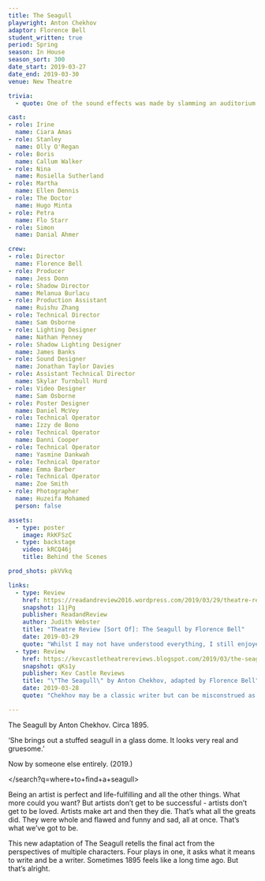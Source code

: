 ```yaml
---
title: The Seagull
playwright: Anton Chekhov
adaptor: Florence Bell
student_written: true
period: Spring
season: In House
season_sort: 300
date_start: 2019-03-27
date_end: 2019-03-30
venue: New Theatre

trivia:
  - quote: One of the sound effects was made by slamming an auditorium chair open.

cast:
- role: Irine
  name: Ciara Amas
- role: Stanley
  name: Olly O'Regan
- role: Boris
  name: Callum Walker
- role: Nina
  name: Rosiella Sutherland
- role: Martha
  name: Ellen Dennis
- role: The Doctor
  name: Hugo Minta
- role: Petra
  name: Flo Starr
- role: Simon
  name: Danial Ahmer

crew:
- role: Director
  name: Florence Bell
- role: Producer
  name: Jess Donn
- role: Shadow Director
  name: Melanua Burlacu
- role: Production Assistant
  name: Ruishu Zhang
- role: Technical Director
  name: Sam Osborne
- role: Lighting Designer
  name: Nathan Penney
- role: Shadow Lighting Designer
  name: James Banks
- role: Sound Designer
  name: Jonathan Taylor Davies
- role: Assistant Technical Director
  name: Skylar Turnbull Hurd
- role: Video Designer
  name: Sam Osborne
- role: Poster Designer
  name: Daniel McVey
- role: Technical Operator
  name: Izzy de Bono
- role: Technical Operator
  name: Danni Cooper
- role: Technical Operator
  name: Yasmine Dankwah
- role: Technical Operator
  name: Emma Barber
- role: Technical Operator
  name: Zoe Smith
- role: Photographer
  name: Huzeifa Mohamed
  person: false

assets:
  - type: poster
    image: RkKFSzC
  - type: backstage
    video: kRCQ46j
    title: Behind the Scenes

prod_shots: pkVVkq

links:
  - type: Review
    href: https://readandreview2016.wordpress.com/2019/03/29/theatre-review-sort-of-the-seagull-by-florence-bell/
    snapshot: 11jPg
    publisher: ReadandReview
    author: Judith Webster
    title: "Theatre Review [Sort Of]: The Seagull by Florence Bell"
    date: 2019-03-29
    quote: "Whilst I may not have understood everything, I still enjoyed the play - and laughed! I was surprised at how funny this adaptation of The Seagull was."
  - type: Review
    href: https://kevcastletheatrereviews.blogspot.com/2019/03/the-seagull-by-anton-chekhov-adapted-by.html
    snapshot: qKs1y
    publisher: Kev Castle Reviews
    title: "\"The Seagull\" by Anton Chekhov, adapted by Florence Bell"
    date: 2019-03-28
    quote: "Chekhov may be a classic writer but can be misconstrued as a bit of a \"bum-acher\", but with this adaptation, NNT have injected new life, and fun, into an old play."

---
```


The Seagull by Anton Chekhov. Circa 1895.

‘She brings out a stuffed seagull in a glass dome. It looks very real and gruesome.’

Now by someone else entirely. (2019.)

\</search?q=where+to+find+a+seagull\>

Being an artist is perfect and life-fulfilling and all the other things. What more could you want? But artists don’t get to be successful - artists don’t get to be loved. Artists make art and then they die. That’s what all the greats did. They were whole and flawed and funny and sad, all at once. That’s what we’ve got to be.

This new adaptation of The Seagull retells the final act from the perspectives of multiple characters. Four plays in one, it asks what it means to write and be a writer. Sometimes 1895 feels like a long time ago. But that’s alright.
